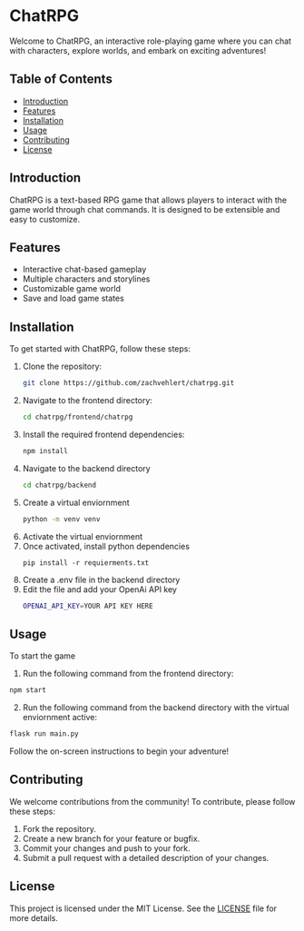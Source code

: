# ChatRPG

Welcome to ChatRPG, an interactive role-playing game where you can chat with characters, explore worlds, and embark on exciting adventures!

## Table of Contents

- [Introduction](#introduction)
- [Features](#features)
- [Installation](#installation)
- [Usage](#usage)
- [Contributing](#contributing)
- [License](#license)

## Introduction

ChatRPG is a text-based RPG game that allows players to interact with the game world through chat commands. It is designed to be extensible and easy to customize.

## Features

- Interactive chat-based gameplay
- Multiple characters and storylines
- Customizable game world
- Save and load game states

## Installation

To get started with ChatRPG, follow these steps:

1. Clone the repository:
    ```sh
    git clone https://github.com/zachvehlert/chatrpg.git
    ```
2. Navigate to the frontend directory:
    ```sh
    cd chatrpg/frontend/chatrpg
    ```
3. Install the required frontend dependencies:
    ```sh
    npm install
    ```
4. Navigate to the backend directory
    ```sh
    cd chatrpg/backend
    ```
5. Create a virtual enviornment
    ```sh
    python -m venv venv
    ```
6. Activate the virtual enviornment
7. Once activated, install python dependencies
    ```
    pip install -r requierments.txt
    ```
8. Create a .env file in the backend directory
9. Edit the file and add your OpenAi API key
    ```sh
    OPENAI_API_KEY=YOUR API KEY HERE
    ```

## Usage

To start the game 

1. Run the following command from the frontend directory:
```sh
npm start
```
2. Run the following command from the backend directory with the virtual enviornment active:
```sh
flask run main.py
```

Follow the on-screen instructions to begin your adventure!

## Contributing

We welcome contributions from the community! To contribute, please follow these steps:

1. Fork the repository.
2. Create a new branch for your feature or bugfix.
3. Commit your changes and push to your fork.
4. Submit a pull request with a detailed description of your changes.

## License

This project is licensed under the MIT License. See the [LICENSE](LICENSE) file for more details.